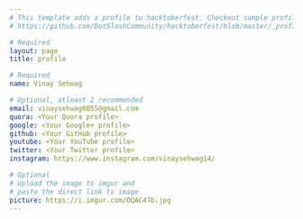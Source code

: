 ```yaml
---
# This template adds a profile to hacktoberfest. Checkout sample profile at
# https://github.com/DotSlashCommunity/hacktoberfest/blob/master/_profile/ksdme.md

# Required
layout: page
title: profile

# Required
name: Vinay Sehwag

# Optional, atleast 2 recommended
email: vinaysehwag8055@gmail.com
quora: <Your Quora profile>
google: <Your Google+ profile>
github: <Your GitHub profile> 
youtube: <Your YouTube profile>
twitter: <Your Twitter profile>
instagram: https://www.instagram.com/vinaysehwag14/

# Optional
# Upload the image to imgur and
# paste the direct link to image
picture: https://i.imgur.com/OQAC47b.jpg
---
```

